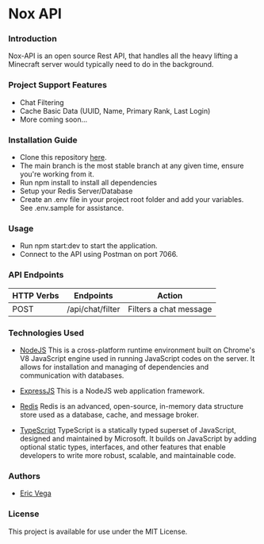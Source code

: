 # Nox API
### Introduction
Nox-API is an open source Rest API, that handles all the heavy lifting a Minecraft server would typically need to do in the background.
### Project Support Features
* Chat Filtering
* Cache Basic Data (UUID, Name, Primary Rank, Last Login)
* More coming soon...
### Installation Guide
* Clone this repository [here](https://github.com/ericvegax/nox-api).
* The main branch is the most stable branch at any given time, ensure you're working from it.
* Run npm install to install all dependencies
* Setup your Redis Server/Database
* Create an .env file in your project root folder and add your variables. See .env.sample for assistance.
### Usage
* Run npm start:dev to start the application.
* Connect to the API using Postman on port 7066.
### API Endpoints
| HTTP Verbs | Endpoints | Action |
| --- | --- | --- |
| POST | /api/chat/filter | Filters a chat message |
### Technologies Used
* [NodeJS](https://nodejs.org/) This is a cross-platform runtime environment built on Chrome's V8 JavaScript engine used in running JavaScript codes on the server. It allows for installation and managing of dependencies and communication with databases.

* [ExpressJS](https://www.expresjs.org/) This is a NodeJS web application framework.

* [Redis](https://redis.io/) Redis is an advanced, open-source, in-memory data structure store used as a database, cache, and message broker.

* [TypeScript](https://mongoosejs.com/) TypeScript is a statically typed superset of JavaScript, designed and maintained by Microsoft. It builds on JavaScript by adding optional static types, interfaces, and other features that enable developers to write more robust, scalable, and maintainable code.
### Authors
* [Eric Vega](https://github.com/ericvegax)
### License
This project is available for use under the MIT License.
